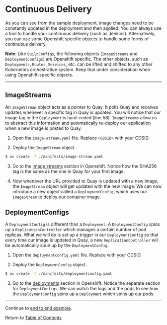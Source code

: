 # Continuous Delivery

As you can see from the sample deployment, image changes need to be constantly updated in the deployment and then applied. You can always use a tool to handle your continuous delivery (such as Jenkins). Alternatively, you can use some Openshift specific objects to handle some forms of continuous delivery.

**Note**: Like `BuildConfigs`, the following objects (`ImageStreams` and `DeploymentConfigs`) are Openshift specific. The other objects, such as `Deployments`, `Routes`, `Services`, etc. can be lifted and shifted to any other Kubernetes orchestration system. Keep that under consideration when using Openshift-specific objects.

---

## ImageStreams

An `ImageStream` object acts as a pointer to Quay. It polls Quay and receives updates whenever a specific tag in Quay is updated. You will notice that our image tag in the `Deployment` is hard-coded (line 58). `ImageStreams` allow us to abstract this information and automatically re-deploy our application when a new image is posted to Quay.

1. Open the `image-stream.yaml` file. Replace `<CDSID>` with your CDSID.

2. Deploy the `ImageStream` object.

```bash
$ oc create -f ./manifests/image-stream.yaml
```

3. Go to the [image streams](https://api.caas.ford.com/console/project/devenablement-workshop-dev/browse/images) section in Openshift. Notice how the SHA256 tag is the same as the one in Quay for your first image.

4. Now whenever the URL provided to Quay is updated with a new image, the `ImageStream` object will get updated with the new image. We can now introduce a new object called a `DeploymentConfig`, which uses our `ImageStream` to deploy our container image.

## DeploymentConfigs

A `DeploymentConfig` is different than a `Deployment`. A `DeploymentConfig` spins up a `ReplicationController` which manages a certain number of pod replicas. What we will do is set up a trigger in our `DeploymentConfig` so that every time our image is updated in Quay, a new `ReplicationController` will be automatically spun up by the `DeploymentConfig`.

1. Open the `deploymentconfig.yaml` file. Replace <CDSID> with your CDSID.

2. Deploy the `DeploymentConfig` object.

```bash
$ oc create -f ./manifests/deploymentconfig.yaml
```

3. Go to the [deployments](https://api.caas.ford.com/console/project/devenablement-workshop-dev/browse/deployments) section in Openshift. Notice the separate section for `DeploymentConfigs`. We can watch the logs and the pods to see how the `DeploymentConfig` spins up a `Deployment` which spins up our pods.

---

Continue to [end to end example](./15-endtoend.md).

Return to [Table of Contents](../README.md#agenda)
